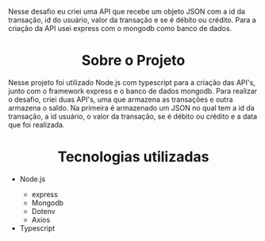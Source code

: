 Nesse desafio eu criei uma API que recebe um objeto JSON com a id da transação, id do usuário,
valor da transação e se é débito ou crédito. Para a criação da API usei express com o mongodb
como banco de dados.



  
  <div>
  <h1 align="center">Sobre o Projeto</h1>
  <p>
    Nesse projeto foi utilizado Node.js com typescript para a criação das API's, junto com o framework
express e o banco de dados mongodb.
Para realizar o desafio, criei duas API's, uma que armazena as transações e outra armazena o saldo.
Na primeira é armazenado um JSON no qual tem a id da transação, a id usuário, o valor da transação,
se é débito ou crédito e a data que foi realizada.
  </p>
</div>  

<div>
  <h1 align="center">Tecnologias utilizadas</h1>
  <ul>
    <li>Node.js</li>
    <ul>
      <li>express</li>
      <li>Mongodb</li>
      <li>Dotenv</li>
      <li>Axios</li>
    </ul>
    <li>Typescript</li>
  </ul>
</div>
